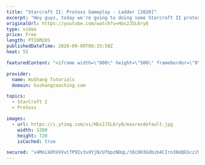 ```yaml
---
title: "Starcraft II: Protoss Gameplay - Ladder [2020]"
excerpt: "Hey guys, today we're going to doing some Starcraft II protoss ladder gameplay. The starcraft 2 protoss gameplay is in the 4400MMR range as I level up a new main account. Hope you enjoy!  Starcraft II: Protoss Gameplay - Ladder [2020] #StarCraftII #Protoss #Gameplay   Coaching --------------------------------------------------------------------------"
originalUrl: https://youtube.com/watch?v=Hbs2J5L6ry8
type: video
price: Free
length: PT26M28S
publishedDateTime: 2020-09-09T06:33:58Z
heat: 55

featuredContent: "<iframe width=\"800\" height=\"500\" frameborder=\"0\" src=\"https://www.youtube.com/embed/Hbs2J5L6ry8\" allow=\"accelerometer; autoplay; encrypted-media; gyroscope; picture-in-picture\" allowfullscreen></iframe>"

provider:
  name: HuShang Tutorials
  domain: hushangcoaching.com

topics:
  - StarCraft 2
  - Protoss

images:
  - url: https://i.ytimg.com/vi/Hbs2J5L6ry8/maxresdefault.jpg
    width: 1280
    height: 720
    isCached: true

secured: "v4MoLkDhVXVvCfP9Iv3vdYjN/UfbpzNOqL/tOcOH3Gdbib4CIrn36mQGSczJV1+CfgprRXPo3e/8ewQyxwb3nhNgCfvkm6bNG6PwqSXakeFS9+kfdJ4FvTjMKP9o+bkW+qLUbDgO9RDlb+zVqVen4l/mJt/XtJt+RBA3yAxTB8LowVZe0n7T02KoC2Sn7jtnf1Ej1gG3zBRLxVRTlq1ppBtj7lCF7bEr3kqFKR4fgdeRj6ORDMTnwIJqCLs+eqaZvSSEjRf76zTOTcjciswJFIb30kAJDE210Vpk2weQhOlZuRXd/bxiNXoegRpJ75qulNziZn0DR6cGaSvtx07xuslOTVq/c1UPdLqFE1L9MWmIigxg+jyfnJ2rDDeSls1t81Tv9DTjn2dixvkO01f2bgLaxIMZ0vIRdpVuPRoeXKw=;3bDRIk6d8tz2oIkdgrHUBw=="
---
```


